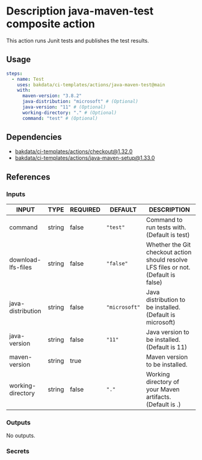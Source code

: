 # Description java-maven-test composite action

This action runs Junit tests and publishes the test results.

## Usage

```yaml
steps:
  - name: Test
    uses: bakdata/ci-templates/actions/java-maven-test@main
    with:
      maven-version: "3.8.2"
      java-distribution: "microsoft" # (Optional)
      java-version: "11" # (Optional)
      working-directory: "." # (Optional)
      command: "test" # (Optional)
```

## Dependencies

- [bakdata/ci-templates/actions/checkout@1.32.0](https://github.com/bakdata/ci-templates/blob/1.32.0/actions/checkout)
- [bakdata/ci-templates/actions/java-maven-setup@1.33.0](https://github.com/bakdata/ci-templates/blob/1.33.0/actions/java-maven-setup)

## References

### Inputs

<!-- AUTO-DOC-INPUT:START - Do not remove or modify this section -->

| INPUT              | TYPE   | REQUIRED | DEFAULT       | DESCRIPTION                                                                         |
| ------------------ | ------ | -------- | ------------- | ----------------------------------------------------------------------------------- |
| command            | string | false    | `"test"`      | Command to run tests with. (Default is test)                                        |
| download-lfs-files | string | false    | `"false"`     | Whether the Git checkout action should resolve LFS files or not. (Default is false) |
| java-distribution  | string | false    | `"microsoft"` | Java distribution to be installed. (Default is microsoft)                           |
| java-version       | string | false    | `"11"`        | Java version to be installed. (Default is 11)                                       |
| maven-version      | string | true     |               | Maven version to be installed.                                                      |
| working-directory  | string | false    | `"."`         | Working directory of your Maven artifacts. (Default is .)                           |

<!-- AUTO-DOC-INPUT:END -->

### Outputs

<!-- AUTO-DOC-OUTPUT:START - Do not remove or modify this section -->

No outputs.

<!-- AUTO-DOC-OUTPUT:END -->

### Secrets
